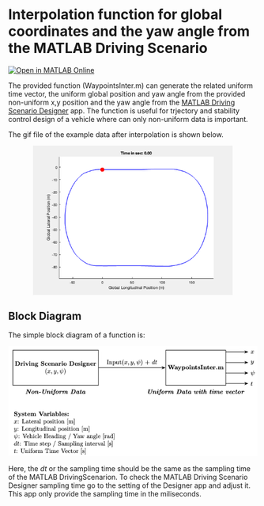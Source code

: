# Interpolation function for global coordinates and the yaw angle from the MATLAB Driving Scenario

[![Open in MATLAB Online](https://www.mathworks.com/images/responsive/global/open-in-matlab-online.svg)](https://matlab.mathworks.com/open/github/v1?repo=M-MSHAIKH/Interpolation-function-for-global-coordinates-and-the-yaw-angle-from-the-MATLAB-Driving-Scenario)

The provided function (WaypointsInter.m) can generate the related uniform time vector, the uniform global position and yaw angle from the provided non-uniform x,y position and the yaw angle from the [MATLAB Driving Scenario Designer](https://de.mathworks.com/help/driving/ref/drivingscenariodesigner-app.html?searchHighlight=driving+scenario&s_tid=srchtitle_support_results_1_driving+scenario) app. The function is useful for trjectory and stability control design of a vehicle where can only non-uniform data is important.

The gif file of the example data after interpolation is shown below.

<div align="center">
  <img src="gif/animation.gif" alt="Your centered GIF" style="display: block; margin: 0 auto; width: 80%;">
</div>

## Block Diagram

The simple block diagram of a function is:

![img of the function block di](img/img.png)

Here, the $dt$ or the sampling time should be the same as the sampling time of the MATLAB DrivingScenarion. To check the MATLAB Driving Scenario Designer sampling time go to the setting of the Designer app and adjust it. This app only provide the sampling time in the miliseconds. 
